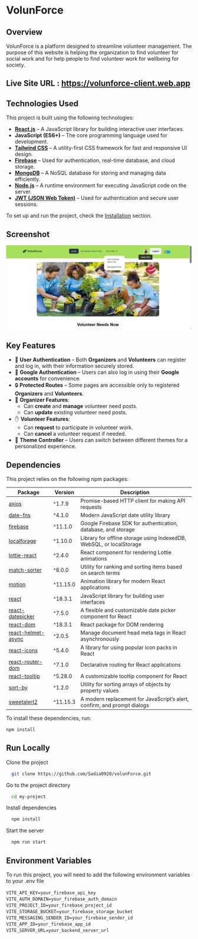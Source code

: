 # VolunForce

## Overview 
VolunForce is a platform designed to streamline volunteer management. The purpose of this website is helping the organization to find volunteer for social work and for help people to find volunteer work for wellbeing for society.

## Live Site URL : https://volunforce-client.web.app

## Technologies Used 

This project is built using the following technologies:

- **[React.js](https://react.dev/)** – A JavaScript library for building interactive user interfaces.  
- **JavaScript (ES6+)** – The core programming language used for development.  
- **[Tailwind CSS](https://tailwindcss.com/)** – A utility-first CSS framework for fast and responsive UI design.  
- **[Firebase](https://firebase.google.com/)** – Used for authentication, real-time database, and cloud storage.  
- **[MongoDB](https://www.mongodb.com/)** – A NoSQL database for storing and managing data efficiently.  
- **[Node.js](https://nodejs.org/)** – A runtime environment for executing JavaScript code on the server.  
- **[JWT (JSON Web Token)](https://jwt.io/)** – Used for authentication and secure user sessions.  

To set up and run the project, check the [Installation](#installation) section.


## Screenshot 

![App Screenshot](https://github.com/Sadia0920/volunForce/blob/main/pic1.png)

## Key Features

- 🔐 **User Authentication** – Both **Organizers** and **Volunteers** can register and log in, with their information securely stored.  
- 🔑 **Google Authentication** – Users can also log in using their **Google accounts** for convenience.  
- 🔒 **Protected Routes** – Some pages are accessible only to registered **Organizers** and **Volunteers**.  
- 📢 **Organizer Features**:
  - Can **create** and **manage** volunteer need posts.  
  - Can **update** existing volunteer need posts.  
- ✋ **Volunteer Features**:
  - Can **request** to participate in volunteer work.  
  - Can **cancel** a volunteer request if needed.  
- 🎨 **Theme Controller** – Users can switch between different themes for a personalized experience.  

## Dependencies

This project relies on the following npm packages:

| Package | Version | Description |
|---------|---------|-------------|
| [axios](https://github.com/axios/axios) | ^1.7.9 | Promise-based HTTP client for making API requests |
| [date-fns](https://date-fns.org/) | ^4.1.0 | Modern JavaScript date utility library |
| [firebase](https://firebase.google.com/docs/web/setup) | ^11.1.0 | Google Firebase SDK for authentication, database, and storage |
| [localforage](https://localforage.github.io/localForage/) | ^1.10.0 | Library for offline storage using IndexedDB, WebSQL, or localStorage |
| [lottie-react](https://github.com/Gamote/lottie-react) | ^2.4.0 | React component for rendering Lottie animations |
| [match-sorter](https://github.com/kentcdodds/match-sorter) | ^8.0.0 | Utility for ranking and sorting items based on search terms |
| [motion](https://motion.dev/) | ^11.15.0 | Animation library for modern React applications |
| [react](https://react.dev/) | ^18.3.1 | JavaScript library for building user interfaces |
| [react-datepicker](https://reactdatepicker.com/) | ^7.5.0 | A flexible and customizable date picker component for React |
| [react-dom](https://react.dev/) | ^18.3.1 | React package for DOM rendering |
| [react-helmet-async](https://github.com/staylor/react-helmet-async) | ^2.0.5 | Manage document head meta tags in React asynchronously |
| [react-icons](https://react-icons.github.io/react-icons/) | ^5.4.0 | A library for using popular icon packs in React |
| [react-router-dom](https://reactrouter.com/) | ^7.1.0 | Declarative routing for React applications |
| [react-tooltip](https://react-tooltip.com/) | ^5.28.0 | A customizable tooltip component for React |
| [sort-by](https://www.npmjs.com/package/sort-by) | ^1.2.0 | Utility for sorting arrays of objects by property values |
| [sweetalert2](https://sweetalert2.github.io/) | ^11.15.3 | A modern replacement for JavaScript’s alert, confirm, and prompt dialogs |

To install these dependencies, run:

```sh
npm install
```

## Run Locally

Clone the project

```bash
  git clone https://github.com/Sadia0920/volunForce.git
```

Go to the project directory

```bash
  cd my-project
```

Install dependencies

```bash
  npm install
```

Start the server

```bash
  npm run start
```
## Environment Variables

To run this project, you will need to add the following environment variables to your .env file

`VITE_API_KEY=your_firebase_api_key`
`VITE_AUTH_DOMAIN=your_firebase_auth_domain`
`VITE_PROJECT_ID=your_firebase_project_id`
`VITE_STORAGE_BUCKET=your_firebase_storage_bucket`
`VITE_MESSAGING_SENDER_ID=your_firebase_sender_id`
`VITE_APP_ID=your_firebase_app_id`
`VITE_SERVER_URL=your_backend_server_url`



